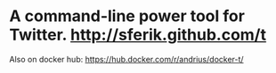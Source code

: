 A command-line power tool for Twitter. http://sferik.github.com/t
=================================================================

Also on docker hub: https://hub.docker.com/r/andrius/docker-t/
